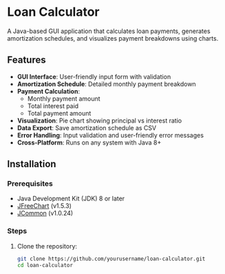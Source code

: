 # Loan Calculator

A Java-based GUI application that calculates loan payments, generates amortization schedules, and visualizes payment breakdowns using charts.



## Features

- **GUI Interface**: User-friendly input form with validation
- **Amortization Schedule**: Detailed monthly payment breakdown
- **Payment Calculation**:
  - Monthly payment amount
  - Total interest paid
  - Total payment amount
- **Visualization**: Pie chart showing principal vs interest ratio
- **Data Export**: Save amortization schedule as CSV
- **Error Handling**: Input validation and user-friendly error messages
- **Cross-Platform**: Runs on any system with Java 8+

## Installation

### Prerequisites
- Java Development Kit (JDK) 8 or later
- [JFreeChart](https://www.jfree.org/jfreechart) (v1.5.3)
- [JCommon](https://www.jfree.org/jcommon) (v1.0.24)

### Steps
1. Clone the repository:
   ```bash
   git clone https://github.com/yourusername/loan-calculator.git
   cd loan-calculator
